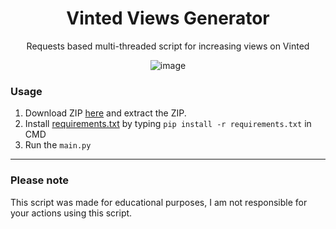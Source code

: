 <div align="center">

# Vinted Views Generator
Requests based multi-threaded script for increasing views on Vinted
  
  ![image](https://user-images.githubusercontent.com/26097711/163727765-422faa8c-ee00-4735-9d9c-63020c587a1a.png)


</div>

### Usage

1. Download ZIP <a href="https://github.com/snuk0/vinted-views-generator/archive/refs/heads/main.zip">here</a> and extract the ZIP.
2. Install <a href="https://github.com/snuk0/vinted-views-generator/blob/main/requirements.txt">requirements.txt</a> by typing `pip install -r requirements.txt` in CMD
3. Run the `main.py`

--------------------------------------

### Please note

This script was made for educational purposes, I am not responsible for your actions using this script.
